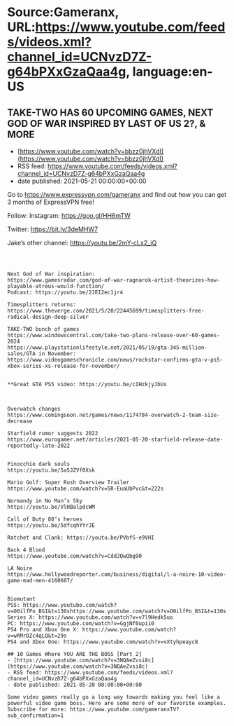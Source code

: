 # Source:Gameranx, URL:https://www.youtube.com/feeds/videos.xml?channel_id=UCNvzD7Z-g64bPXxGzaQaa4g, language:en-US

## TAKE-TWO HAS 60 UPCOMING GAMES, NEXT GOD OF WAR INSPIRED BY LAST OF US 2?, & MORE
 - [https://www.youtube.com/watch?v=bbzz0jhVXdI](https://www.youtube.com/watch?v=bbzz0jhVXdI)
 - RSS feed: https://www.youtube.com/feeds/videos.xml?channel_id=UCNvzD7Z-g64bPXxGzaQaa4g
 - date published: 2021-05-21 00:00:00+00:00

Go to https://www.expressvpn.com/gameranx and find out how you can get 3 months of ExpressVPN free!


Follow:
 Instagram: https://goo.gl/HH6mTW​​​​​​​

Twitter: https://bit.ly/3deMHW7​​​​​​​

Jake’s other channel:
https://youtu.be/2mY-cLx2_iQ



 ~~~~STORIES~~~~



Next God of War inspiration:
https://www.gamesradar.com/god-of-war-ragnarok-artist-theorizes-how-playable-atreus-would-function/
Podcast: https://youtu.be/2JEI2ec1jr4

Timesplitters returns:
https://www.theverge.com/2021/5/20/22445699/timesplitters-free-radical-design-deep-silver

TAKE-TWO bunch of games
https://www.windowscentral.com/take-two-plans-release-over-60-games-2024
https://www.playstationlifestyle.net/2021/05/19/gta-345-million-sales/GTA in November: https://www.videogameschronicle.com/news/rockstar-confirms-gta-v-ps5-xbox-series-xs-release-for-november/


**Great GTA PS5 video: https://youtu.be/cIHzkjyJbUs



Overwatch changes
https://www.comingsoon.net/games/news/1174784-overwatch-2-team-size-decrease

Starfield rumor suggests 2022
https://www.eurogamer.net/articles/2021-05-20-starfield-release-date-reportedly-late-2022


Pinocchio dark souls
https://youtu.be/5a5JZVf0Xsk

Mario Golf: Super Rush Overview Trailer
https://www.youtube.com/watch?v=5R-EuaUbPvc&t=222s

Normandy in No Man’s Sky
https://youtu.be/VlHBalpdcWM

Call of Duty 80’s heroes
https://youtu.be/5dfcqhYYrJE

Ratchet and Clank: https://youtu.be/PVbfS-e9VHI

Back 4 Blood
https://www.youtube.com/watch?v=CddJQwQbg90

LA Noire
https://www.hollywoodreporter.com/business/digital/l-a-noire-10-video-game-mad-men-4160607/


Biomutant
PS5: https://www.youtube.com/watch?v=O0ilfPo_BSI&t=130shttps://www.youtube.com/watch?v=O0ilfPo_BSI&t=130s
Series X: https://www.youtube.com/watch?v=v7l9Hedk5uo
PC: https://www.youtube.com/watch?v=GgjNf0upii0
PS4 Pro and Xbox One X: https://www.youtube.com/watch?v=wRMrDZc4qLQ&t=29s
PS4 and Xbox One: https://www.youtube.com/watch?v=vXtyhpeayc8

## 10 Games Where YOU ARE THE BOSS [Part 2]
 - [https://www.youtube.com/watch?v=3NQAeZvsi8c](https://www.youtube.com/watch?v=3NQAeZvsi8c)
 - RSS feed: https://www.youtube.com/feeds/videos.xml?channel_id=UCNvzD7Z-g64bPXxGzaQaa4g
 - date published: 2021-05-20 00:00:00+00:00

Some video games really go a long way towards making you feel like a powerful video game boss. Here are some more of our favorite examples.
Subscribe for more: https://www.youtube.com/gameranxTV?sub_confirmation=1

